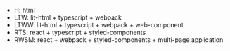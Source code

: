 - H: html
- LTW: lit-html + typescript + webpack
- LTWW: lit-html + typescript + webpack + web-component
- RTS: react + typescript + styled-components
- RWSM: react + webpack + styled-components + multi-page application